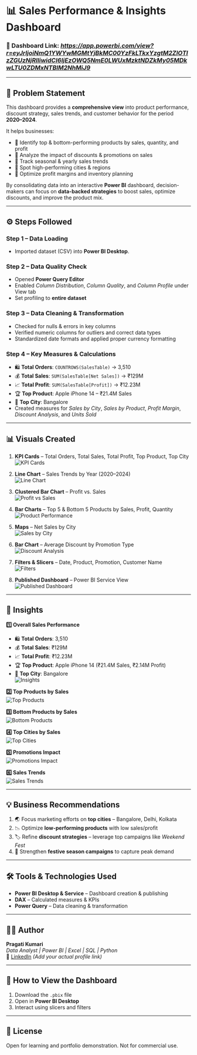 # 📊 Sales Performance & Insights Dashboard  

### 🔗 Dashboard Link: *https://app.powerbi.com/view?r=eyJrIjoiNmQ1YWYwMGMtYjBkMC00YzFkLTkxYzgtM2ZlOTIzZGUzNjRlIiwidCI6IjEzOWQ5NmE0LWUxMzktNDZkMy05MDkwLTU0ZDMxNTBlM2NhMiJ9*  

---

## 📝 Problem Statement  

This dashboard provides a **comprehensive view** into product performance, discount strategy, sales trends, and customer behavior for the period **2020–2024**.  

It helps businesses:  
- 📌 Identify top & bottom-performing products by sales, quantity, and profit  
- 📌 Analyze the impact of discounts & promotions on sales  
- 📌 Track seasonal & yearly sales trends  
- 📌 Spot high-performing cities & regions  
- 📌 Optimize profit margins and inventory planning  

By consolidating data into an interactive **Power BI** dashboard, decision-makers can focus on **data-backed strategies** to boost sales, optimize discounts, and improve the product mix.  

---

## ⚙️ Steps Followed  

### **Step 1 – Data Loading**  
- Imported dataset (CSV) into **Power BI Desktop**.  

### **Step 2 – Data Quality Check**  
- Opened **Power Query Editor**  
- Enabled *Column Distribution*, *Column Quality*, and *Column Profile* under View tab  
- Set profiling to **entire dataset**  

### **Step 3 – Data Cleaning & Transformation**  
- Checked for nulls & errors in key columns  
- Verified numeric columns for outliers and correct data types  
- Standardized date formats and applied proper currency formatting  

### **Step 4 – Key Measures & Calculations**  
- 🛍️ **Total Orders**: `COUNTROWS(SalesTable)` → 3,510  
- 💰 **Total Sales**: `SUM(SalesTable[Net Sales])` → ₹129M  
- 📈 **Total Profit**: `SUM(SalesTable[Profit])` → ₹12.23M  
- 🏆 **Top Product**: Apple iPhone 14 – ₹21.4M Sales  
- 📍 **Top City**: Bangalore  
- Created measures for *Sales by City*, *Sales by Product*, *Profit Margin*, *Discount Analysis*, and *Units Sold*  

---

## 📊 Visuals Created  

1. **KPI Cards** – Total Orders, Total Sales, Total Profit, Top Product, Top City  
   ![KPI Cards](https://github.com/user-attachments/assets/3f5cbbda-d985-47fb-98fe-31ac1dd72790)

2. **Line Chart** – Sales Trends by Year (2020–2024)  
   ![Line Chart](https://github.com/user-attachments/assets/9be906d2-aa83-4c95-aa36-56ab366504c6)  

3. **Clustered Bar Chart** – Profit vs. Sales  
   ![Profit vs Sales](https://github.com/user-attachments/assets/9be906d2-aa83-4c95-aa36-56ab366504c6)    

4. **Bar Charts** – Top 5 & Bottom 5 Products by Sales, Profit, Quantity  
   ![Product Performance](https://github.com/user-attachments/assets/eba07e6f-64fe-433a-8a20-afe4d775de57)    

5. **Maps** – Net Sales by City  
   ![Sales by City](https://github.com/user-attachments/assets/014345ad-7928-4ab2-9573-3b36a44ce0b0)    

6. **Bar Chart** – Average Discount by Promotion Type  
   ![Discount Analysis](https://github.com/user-attachments/assets/c6296892-8da3-4283-9f0b-9eb114461e7c)    

7. **Filters & Slicers** – Date, Product, Promotion, Customer Name  
   ![Filters](https://github.com/user-attachments/assets/c8e3b0ed-8d14-415e-af85-7950fe7adddc)   

8. **Published Dashboard** – Power BI Service View  
   ![Published Dashboard](https://github.com/user-attachments/assets/aea47030-c63b-4591-b552-2ca9f01d2747)  

---

## 📌 Insights  

**1️⃣ Overall Sales Performance**  
- 🛍️ **Total Orders**: 3,510  
- 💰 **Total Sales**: ₹129M  
- 📈 **Total Profit**: ₹12.23M  
- 🏆 **Top Product**: Apple iPhone 14 (₹21.4M Sales, ₹2.14M Profit)  
- 📍 **Top City**: Bangalore  
![Insights](https://github.com/user-attachments/assets/3f5cbbda-d985-47fb-98fe-31ac1dd72790)   

**2️⃣ Top Products by Sales**  
![Top Products](https://github.com/user-attachments/assets/eba07e6f-64fe-433a-8a20-afe4d775de57)    

**3️⃣ Bottom Products by Sales**  
![Bottom Products](https://github.com/user-attachments/assets/eba07e6f-64fe-433a-8a20-afe4d775de57)       

**4️⃣ Top Cities by Sales**  
![Top Cities](https://github.com/user-attachments/assets/aea47030-c63b-4591-b552-2ca9f01d2747)   

**5️⃣ Promotions Impact**  
![Promotions Impact](https://github.com/user-attachments/assets/aea47030-c63b-4591-b552-2ca9f01d2747)  

**6️⃣ Sales Trends**  
![Sales Trends](https://github.com/user-attachments/assets/9be906d2-aa83-4c95-aa36-56ab366504c6)  

---

## 💡 Business Recommendations  

1. 🌏 Focus marketing efforts on **top cities** – Bangalore, Delhi, Kolkata  
2. 📉 Optimize **low-performing products** with low sales/profit  
3. 🏷 Refine **discount strategies** – leverage top campaigns like *Weekend Fest*  
4. 🎉 Strengthen **festive season campaigns** to capture peak demand  

---

## 🛠 Tools & Technologies Used  
- **Power BI Desktop & Service** – Dashboard creation & publishing  
- **DAX** – Calculated measures & KPIs  
- **Power Query** – Data cleaning & transformation  

---

## 🙋‍♀️ Author

**Pragati Kumari**  
_Data Analyst | Power BI | Excel | SQL | Python_  
🔗 [LinkedIn](#) *(Add your actual profile link)*

---

## 🚀 How to View the Dashboard

1. Download the `.pbix` file  
2. Open in **Power BI Desktop**  
3. Interact using slicers and filters  

---

## 📄 License

Open for learning and portfolio demonstration. Not for commercial use.

